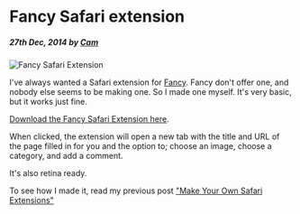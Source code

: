# Fancy Safari extension

##### 27th Dec, 2014 by [Cam][1]

![][2]

I've always wanted a Safari extension for [Fancy][3]. Fancy don't offer one, and nobody else seems to be making one. So I made one myself. It's very basic, but it works just fine.

[Download the Fancy Safari Extension here][4].

When clicked, the extension will open a new tab with the title and URL of the page filled in for you and the option to; choose an image, choose a category, and add a comment.

It's also retina ready.

To see how I made it, read my previous post ["Make Your Own Safari Extensions"][5]

[1]: https://plus.google.com/+CamGould?rel=author
[2]: https://github.com/Cam/fancy-it/raw/master/demo-image.png "Fancy Safari Extension"
[3]: https://fancy.to/ece67x
[4]: https://raw.githubusercontent.com/Cam/fancy-it/master/fancy.safariextz
[5]: https://camgould.com/blog/posts/make-your-own-safari-extensions
